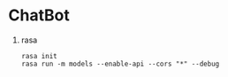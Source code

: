 # ChatBot

1. rasa
    ```
    rasa init
    rasa run -m models --enable-api --cors "*" --debug
    ```

